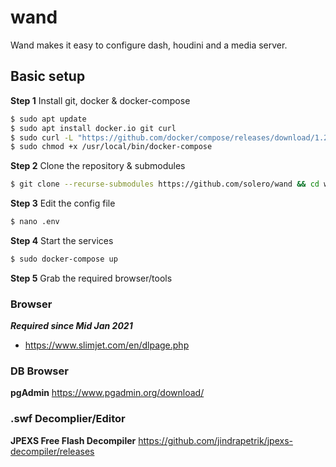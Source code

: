 # wand

Wand makes it easy to configure dash, houdini and a media server.

## Basic setup

**Step 1** Install git, docker & docker-compose

```bash
$ sudo apt update
$ sudo apt install docker.io git curl
$ sudo curl -L "https://github.com/docker/compose/releases/download/1.25.5/docker-compose-$(uname -s)-$(uname -m)" -o /usr/local/bin/docker-compose
$ sudo chmod +x /usr/local/bin/docker-compose
```

**Step 2** Clone the repository & submodules
```bash
$ git clone --recurse-submodules https://github.com/solero/wand && cd wand
```

**Step 3** Edit the config file
```bash
$ nano .env
```

**Step 4** Start the services
```bash
$ sudo docker-compose up
```

**Step 5** 
Grab the required browser/tools

### Browser
***Required since Mid Jan 2021***
- https://www.slimjet.com/en/dlpage.php

### DB Browser
**pgAdmin**
https://www.pgadmin.org/download/

### .swf Decomplier/Editor
**JPEXS Free Flash Decompiler**
https://github.com/jindrapetrik/jpexs-decompiler/releases
